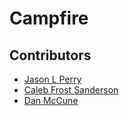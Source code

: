 # Campfire

## Contributors

- [Jason L Perry](https://github.com/ambethia)
- [Caleb Frost Sanderson](https://github.com/cfsanderson)
- [Dan McCune](https://github.com/DannMcC) 
